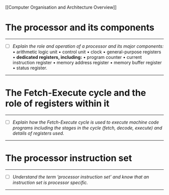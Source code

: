 [[Computer Organisation and Architecture Overview]]
# The processor and its components
---
- [ ] *Explain the role and operation of a processor and its major components:* 
	• arithmetic logic unit
	• control unit 
	• clock 
	• general-purpose registers 
	• **dedicated registers, including:** 
		• program counter 
		• current instruction register 
		• memory address register 
		• memory buffer register 
		• status register.
---


# The Fetch-Execute cycle and the role of registers within it
---
- [ ] *Explain how the Fetch-Execute cycle is used to execute machine code programs including the stages in the cycle (fetch, decode, execute) and details of registers used.*
---
# The processor instruction set
---
- [ ] *Understand the term ‘processor instruction set’ and know that an instruction set is processor specific.*
---
